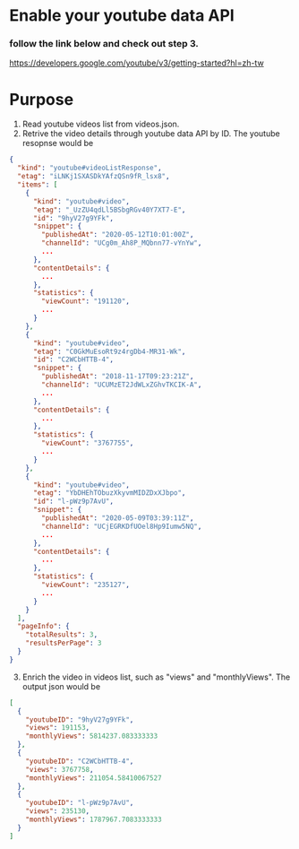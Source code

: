 # Enable your youtube data API

### follow the link below and check out step 3.
https://developers.google.com/youtube/v3/getting-started?hl=zh-tw

# Purpose
1. Read youtube videos list from videos.json.
2. Retrive the video details through youtube data API by ID.
The youtube resopnse would be
```json
{
  "kind": "youtube#videoListResponse",
  "etag": "iLNKj1SXASDkYAfzQSn9fR_lsx8",
  "items": [
    {
      "kind": "youtube#video",
      "etag": "_UzZU4qdLl5BSbgRGv40Y7XT7-E",
      "id": "9hyV27g9YFk",
      "snippet": {
        "publishedAt": "2020-05-12T10:01:00Z",
        "channelId": "UCg0m_Ah8P_MQbnn77-vYnYw",
        ...
      },
      "contentDetails": {
        ...
      },
      "statistics": {
        "viewCount": "191120",
        ...
      }
    },
    {
      "kind": "youtube#video",
      "etag": "C0GkMuEsoRt9z4rgDb4-MR31-Wk",
      "id": "C2WCbHTTB-4",
      "snippet": {
        "publishedAt": "2018-11-17T09:23:21Z",
        "channelId": "UCUMzET2JdWLxZGhvTKCIK-A",
        ...
      },
      "contentDetails": {
        ...
      },
      "statistics": {
        "viewCount": "3767755",
        ...
      }
    },
    {
      "kind": "youtube#video",
      "etag": "YbDHEhTObuzXkyvmMIDZDxXJbpo",
      "id": "l-pWz9p7AvU",
      "snippet": {
        "publishedAt": "2020-05-09T03:39:11Z",
        "channelId": "UCjEGRKDfUOel8Hp9Iumw5NQ",
        ...
      },
      "contentDetails": {
        ...
      },
      "statistics": {
        "viewCount": "235127",
        ...
      }
    }
  ],
  "pageInfo": {
    "totalResults": 3,
    "resultsPerPage": 3
  }
}
```
3. Enrich the video in videos list, such as "views" and "monthlyViews".
The output json would be
```json
[
  {
    "youtubeID": "9hyV27g9YFk",
    "views": 191153,
    "monthlyViews": 5814237.083333333
  },
  {
    "youtubeID": "C2WCbHTTB-4",
    "views": 3767758,
    "monthlyViews": 211054.58410067527
  },
  {
    "youtubeID": "l-pWz9p7AvU",
    "views": 235130,
    "monthlyViews": 1787967.7083333333
  }
]
```
